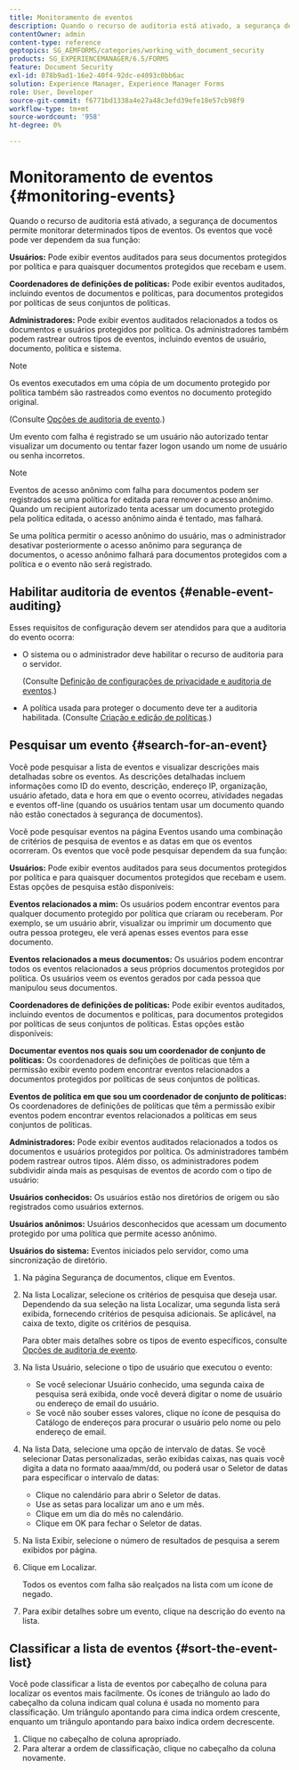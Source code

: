 ```yaml
---
title: Monitoramento de eventos
description: Quando o recurso de auditoria está ativado, a segurança de documentos permite monitorar determinados tipos de eventos. Pesquise e classifique facilmente a lista de eventos usando a segurança de documentos.
contentOwner: admin
content-type: reference
geptopics: SG_AEMFORMS/categories/working_with_document_security
products: SG_EXPERIENCEMANAGER/6.5/FORMS
feature: Document Security
exl-id: 078b9ad1-16e2-40f4-92dc-e4093c0bb6ac
solution: Experience Manager, Experience Manager Forms
role: User, Developer
source-git-commit: f6771bd1338a4e27a48c3efd39efe18e57cb98f9
workflow-type: tm+mt
source-wordcount: '958'
ht-degree: 0%

---
```


# Monitoramento de eventos {#monitoring-events}

Quando o recurso de auditoria está ativado, a segurança de documentos permite monitorar determinados tipos de eventos. Os eventos que você pode ver dependem da sua função:

**Usuários:** Pode exibir eventos auditados para seus documentos protegidos por política e para quaisquer documentos protegidos que recebam e usem.

**Coordenadores de definições de políticas:** Pode exibir eventos auditados, incluindo eventos de documentos e políticas, para documentos protegidos por políticas de seus conjuntos de políticas.

**Administradores:** Pode exibir eventos auditados relacionados a todos os documentos e usuários protegidos por política. Os administradores também podem rastrear outros tipos de eventos, incluindo eventos de usuário, documento, política e sistema.

>[!NOTE]
>
>Os eventos executados em uma cópia de um documento protegido por política também são rastreados como eventos no documento protegido original.

(Consulte [Opções de auditoria de evento](/help/forms/using/admin-help/configuring-client-server-options.md#event-auditing-options).)

Um evento com falha é registrado se um usuário não autorizado tentar visualizar um documento ou tentar fazer logon usando um nome de usuário ou senha incorretos.

>[!NOTE]
>
>Eventos de acesso anônimo com falha para documentos podem ser registrados se uma política for editada para remover o acesso anônimo. Quando um recipient autorizado tenta acessar um documento protegido pela política editada, o acesso anônimo ainda é tentado, mas falhará.

Se uma política permitir o acesso anônimo do usuário, mas o administrador desativar posteriormente o acesso anônimo para segurança de documentos, o acesso anônimo falhará para documentos protegidos com a política e o evento não será registrado.

## Habilitar auditoria de eventos {#enable-event-auditing}

Esses requisitos de configuração devem ser atendidos para que a auditoria do evento ocorra:

* O sistema ou o administrador deve habilitar o recurso de auditoria para o servidor.

  (Consulte [Definição de configurações de privacidade e auditoria de eventos](/help/forms/using/admin-help/configuring-client-server-options.md#configuring-event-auditing-and-privacy-settings).)

* A política usada para proteger o documento deve ter a auditoria habilitada. (Consulte [Criação e edição de políticas](/help/forms/using/admin-help/creating-policies.md#creating-and-editing-policies).)

## Pesquisar um evento {#search-for-an-event}

Você pode pesquisar a lista de eventos e visualizar descrições mais detalhadas sobre os eventos. As descrições detalhadas incluem informações como ID do evento, descrição, endereço IP, organização, usuário afetado, data e hora em que o evento ocorreu, atividades negadas e eventos off-line (quando os usuários tentam usar um documento quando não estão conectados à segurança de documentos).

Você pode pesquisar eventos na página Eventos usando uma combinação de critérios de pesquisa de eventos e as datas em que os eventos ocorreram. Os eventos que você pode pesquisar dependem da sua função:

**Usuários:** Pode exibir eventos auditados para seus documentos protegidos por política e para quaisquer documentos protegidos que recebam e usem. Estas opções de pesquisa estão disponíveis:

**Eventos relacionados a mim:** Os usuários podem encontrar eventos para qualquer documento protegido por política que criaram ou receberam. Por exemplo, se um usuário abrir, visualizar ou imprimir um documento que outra pessoa protegeu, ele verá apenas esses eventos para esse documento.

**Eventos relacionados a meus documentos:** Os usuários podem encontrar todos os eventos relacionados a seus próprios documentos protegidos por política. Os usuários veem os eventos gerados por cada pessoa que manipulou seus documentos.

**Coordenadores de definições de políticas:** Pode exibir eventos auditados, incluindo eventos de documentos e políticas, para documentos protegidos por políticas de seus conjuntos de políticas. Estas opções estão disponíveis:

**Documentar eventos nos quais sou um coordenador de conjunto de políticas:** Os coordenadores de definições de políticas que têm a permissão exibir evento podem encontrar eventos relacionados a documentos protegidos por políticas de seus conjuntos de políticas.

**Eventos de política em que sou um coordenador de conjunto de políticas:** Os coordenadores de definições de políticas que têm a permissão exibir eventos podem encontrar eventos relacionados a políticas em seus conjuntos de políticas.

**Administradores:** Pode exibir eventos auditados relacionados a todos os documentos e usuários protegidos por política. Os administradores também podem rastrear outros tipos. Além disso, os administradores podem subdividir ainda mais as pesquisas de eventos de acordo com o tipo de usuário:

**Usuários conhecidos:** Os usuários estão nos diretórios de origem ou são registrados como usuários externos.

**Usuários anônimos:** Usuários desconhecidos que acessam um documento protegido por uma política que permite acesso anônimo.

**Usuários do sistema:** Eventos iniciados pelo servidor, como uma sincronização de diretório.

1. Na página Segurança de documentos, clique em Eventos.
1. Na lista Localizar, selecione os critérios de pesquisa que deseja usar. Dependendo da sua seleção na lista Localizar, uma segunda lista será exibida, fornecendo critérios de pesquisa adicionais. Se aplicável, na caixa de texto, digite os critérios de pesquisa.

   Para obter mais detalhes sobre os tipos de evento específicos, consulte [Opções de auditoria de evento](/help/forms/using/admin-help/configuring-client-server-options.md#event-auditing-options).

1. Na lista Usuário, selecione o tipo de usuário que executou o evento:

   * Se você selecionar Usuário conhecido, uma segunda caixa de pesquisa será exibida, onde você deverá digitar o nome de usuário ou endereço de email do usuário.
   * Se você não souber esses valores, clique no ícone de pesquisa do Catálogo de endereços para procurar o usuário pelo nome ou pelo endereço de email.

1. Na lista Data, selecione uma opção de intervalo de datas. Se você selecionar Datas personalizadas, serão exibidas caixas, nas quais você digita a data no formato aaaa/mm/dd, ou poderá usar o Seletor de datas para especificar o intervalo de datas:

   * Clique no calendário para abrir o Seletor de datas.
   * Use as setas para localizar um ano e um mês.
   * Clique em um dia do mês no calendário.
   * Clique em OK para fechar o Seletor de datas.

1. Na lista Exibir, selecione o número de resultados de pesquisa a serem exibidos por página.
1. Clique em Localizar.

   Todos os eventos com falha são realçados na lista com um ícone de negado.

1. Para exibir detalhes sobre um evento, clique na descrição do evento na lista.

## Classificar a lista de eventos {#sort-the-event-list}

Você pode classificar a lista de eventos por cabeçalho de coluna para localizar os eventos mais facilmente. Os ícones de triângulo ao lado do cabeçalho da coluna indicam qual coluna é usada no momento para classificação. Um triângulo apontando para cima indica ordem crescente, enquanto um triângulo apontando para baixo indica ordem decrescente.

1. Clique no cabeçalho de coluna apropriado.
1. Para alterar a ordem de classificação, clique no cabeçalho da coluna novamente.
